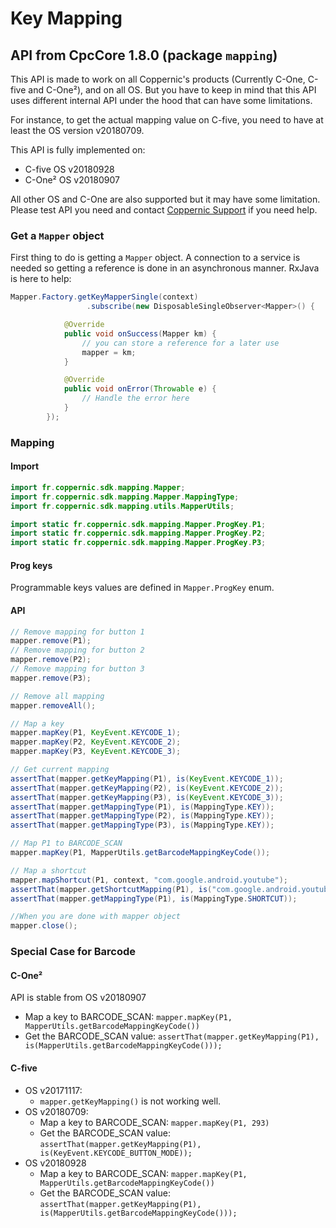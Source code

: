 Key Mapping
===========

## API from CpcCore 1.8.0 (package `mapping`)

This API is made to work on all Coppernic's products (Currently C-One, C-five and C-One²), and on all OS.
But you have to keep in mind that this API uses different internal API under the hood that can have some limitations.

For instance, to get the actual mapping value on C-five, you need to have at least the OS version v20180709.

This API is fully implemented on:

  - C-five OS v20180928
  - C-One² OS v20180907

All other OS and C-One are also supported but it may have some limitation. Please test API you need and contact [Coppernic Support](mailto://support@coppernic.fr) if you need help.

### Get a `Mapper` object

First thing to do is getting a `Mapper` object. A connection to a service is needed so getting a reference is done in an asynchronous manner. RxJava is here to help:

```java
Mapper.Factory.getKeyMapperSingle(context)
                 .subscribe(new DisposableSingleObserver<Mapper>() {

            @Override
            public void onSuccess(Mapper km) {
                // you can store a reference for a later use
                mapper = km;
            }

            @Override
            public void onError(Throwable e) {
                // Handle the error here
            }
        });
```

### Mapping

#### Import

```java
import fr.coppernic.sdk.mapping.Mapper;
import fr.coppernic.sdk.mapping.Mapper.MappingType;
import fr.coppernic.sdk.mapping.utils.MapperUtils;

import static fr.coppernic.sdk.mapping.Mapper.ProgKey.P1;
import static fr.coppernic.sdk.mapping.Mapper.ProgKey.P2;
import static fr.coppernic.sdk.mapping.Mapper.ProgKey.P3;
```

#### Prog keys

Programmable keys values are defined in `Mapper.ProgKey` enum.

#### API

```java
// Remove mapping for button 1
mapper.remove(P1);
// Remove mapping for button 2
mapper.remove(P2);
// Remove mapping for button 3
mapper.remove(P3);

// Remove all mapping
mapper.removeAll();

// Map a key
mapper.mapKey(P1, KeyEvent.KEYCODE_1);
mapper.mapKey(P2, KeyEvent.KEYCODE_2);
mapper.mapKey(P3, KeyEvent.KEYCODE_3);

// Get current mapping
assertThat(mapper.getKeyMapping(P1), is(KeyEvent.KEYCODE_1));
assertThat(mapper.getKeyMapping(P2), is(KeyEvent.KEYCODE_2));
assertThat(mapper.getKeyMapping(P3), is(KeyEvent.KEYCODE_3));
assertThat(mapper.getMappingType(P1), is(MappingType.KEY));
assertThat(mapper.getMappingType(P2), is(MappingType.KEY));
assertThat(mapper.getMappingType(P3), is(MappingType.KEY));

// Map P1 to BARCODE_SCAN
mapper.mapKey(P1, MapperUtils.getBarcodeMappingKeyCode());

// Map a shortcut
mapper.mapShortcut(P1, context, "com.google.android.youtube");
assertThat(mapper.getShortcutMapping(P1), is("com.google.android.youtube"));
assertThat(mapper.getMappingType(P1), is(MappingType.SHORTCUT));

//When you are done with mapper object
mapper.close();
```
### Special Case for Barcode

#### C-One²

API is stable from OS v20180907

- Map a key to BARCODE_SCAN: `mapper.mapKey(P1, MapperUtils.getBarcodeMappingKeyCode())`
- Get the BARCODE_SCAN value: `assertThat(mapper.getKeyMapping(P1), is(MapperUtils.getBarcodeMappingKeyCode()));`

#### C-five

- OS v20171117:
  - `mapper.getKeyMapping()` is not working well.
- OS v20180709:
  - Map a key to BARCODE_SCAN: `mapper.mapKey(P1, 293)`
  - Get the BARCODE_SCAN value: `assertThat(mapper.getKeyMapping(P1), is(KeyEvent.KEYCODE_BUTTON_MODE));`
- OS v20180928
  - Map a key to BARCODE_SCAN: `mapper.mapKey(P1, MapperUtils.getBarcodeMappingKeyCode())`
  - Get the BARCODE_SCAN value: `assertThat(mapper.getKeyMapping(P1), is(MapperUtils.getBarcodeMappingKeyCode()));`

